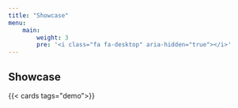 ```yaml
---
title: "Showcase"
menu: 
    main:
        weight: 3
        pre: '<i class="fa fa-desktop" aria-hidden="true"></i>'
---
```



## Showcase



{{< cards tags="demo">}}